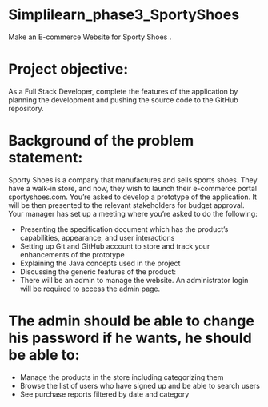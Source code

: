 # Simplilearn_phase3_SportyShoes
Make an E-commerce Website for Sporty Shoes .
# Project objective:  
As a Full Stack Developer, complete the features of the application by planning the development and pushing the source code to the GitHub repository.          
# Background of the problem statement:  
Sporty Shoes is a company that manufactures and sells sports shoes. They have a walk-in store, and now, they wish to launch their e-commerce portal sportyshoes.com.     You’re asked to develop a prototype of the application. It will be then presented to the relevant stakeholders for budget approval. Your manager has set up a meeting where you’re asked to do the following:   
* Presenting the specification document which has the product’s capabilities, appearance, and user interactions 
* Setting up Git and GitHub account to store and track your enhancements of the prototype  
* Explaining the Java concepts used in the project  
* Discussing the generic features of the product: 
* There will be an admin to manage the website. An administrator login will be required to access the admin page.      
# The admin should be able to change his password if he wants, he should be able to:  
* Manage the products in the store including categorizing them 
* Browse the list of users who have signed up and be able to search users 
* See purchase reports filtered by date and category
